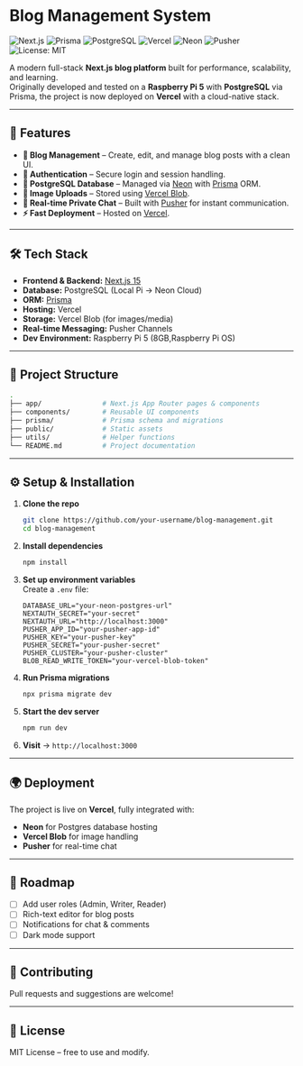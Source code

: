 # Blog Management System  

![Next.js](https://img.shields.io/badge/Next.js-15-black?logo=next.js)
![Prisma](https://img.shields.io/badge/Prisma-ORM-blue?logo=prisma)
![PostgreSQL](https://img.shields.io/badge/Database-Postgres-blue?logo=postgresql)
![Vercel](https://img.shields.io/badge/Deployed%20on-Vercel-black?logo=vercel)
![Neon](https://img.shields.io/badge/DB-Neon-green?logo=postgresql)
![Pusher](https://img.shields.io/badge/RealTime-Pusher-purple?logo=pusher)
![License: MIT](https://img.shields.io/badge/License-MIT-yellow.svg)

A modern full-stack **Next.js blog platform** built for performance, scalability, and learning.  
Originally developed and tested on a **Raspberry Pi 5** with **PostgreSQL** via Prisma, the project is now deployed on **Vercel** with a cloud-native stack.  

---

## 🚀 Features  

- **📝 Blog Management** – Create, edit, and manage blog posts with a clean UI.  
- **🔐 Authentication** – Secure login and session handling.  
- **💾 PostgreSQL Database** – Managed via [Neon](https://neon.tech/) with [Prisma](https://www.prisma.io/) ORM.  
- **📂 Image Uploads** – Stored using [Vercel Blob](https://vercel.com/docs/storage/vercel-blob).  
- **💬 Real-time Private Chat** – Built with [Pusher](https://pusher.com/) for instant communication.  
- **⚡ Fast Deployment** – Hosted on [Vercel](https://vercel.com/).  

---

## 🛠️ Tech Stack  

- **Frontend & Backend:** [Next.js 15](https://nextjs.org/)  
- **Database:** PostgreSQL (Local Pi → Neon Cloud)  
- **ORM:** [Prisma](https://www.prisma.io/)  
- **Hosting:** Vercel  
- **Storage:** Vercel Blob (for images/media)  
- **Real-time Messaging:** Pusher Channels  
- **Dev Environment:** Raspberry Pi 5 (8GB,Raspberry Pi OS)  

---

## 📂 Project Structure  

```bash
.
├── app/               # Next.js App Router pages & components
├── components/        # Reusable UI components
├── prisma/            # Prisma schema and migrations
├── public/            # Static assets
├── utils/             # Helper functions
└── README.md          # Project documentation
```

---

## ⚙️ Setup & Installation  

1. **Clone the repo**  
   ```bash
   git clone https://github.com/your-username/blog-management.git
   cd blog-management
   ```

2. **Install dependencies**  
   ```bash
   npm install
   ```

3. **Set up environment variables**  
   Create a `.env` file:  
   ```env
   DATABASE_URL="your-neon-postgres-url"
   NEXTAUTH_SECRET="your-secret"
   NEXTAUTH_URL="http://localhost:3000"
   PUSHER_APP_ID="your-pusher-app-id"
   PUSHER_KEY="your-pusher-key"
   PUSHER_SECRET="your-pusher-secret"
   PUSHER_CLUSTER="your-pusher-cluster"
   BLOB_READ_WRITE_TOKEN="your-vercel-blob-token"
   ```

4. **Run Prisma migrations**  
   ```bash
   npx prisma migrate dev
   ```

5. **Start the dev server**  
   ```bash
   npm run dev
   ```

6. **Visit** → `http://localhost:3000`  

---

## 🌍 Deployment  

The project is live on **Vercel**, fully integrated with:  
- **Neon** for Postgres database hosting  
- **Vercel Blob** for image handling  
- **Pusher** for real-time chat  

---

## 📌 Roadmap  

- [ ] Add user roles (Admin, Writer, Reader)  
- [ ] Rich-text editor for blog posts  
- [ ] Notifications for chat & comments  
- [ ] Dark mode support  

---

## 🤝 Contributing  

Pull requests and suggestions are welcome!  

---

## 📜 License  

MIT License – free to use and modify.  
